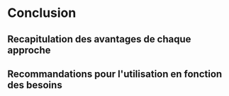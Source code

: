 # Conclusion

## Recapitulation des avantages de chaque approche

## Recommandations pour l'utilisation en fonction des besoins

